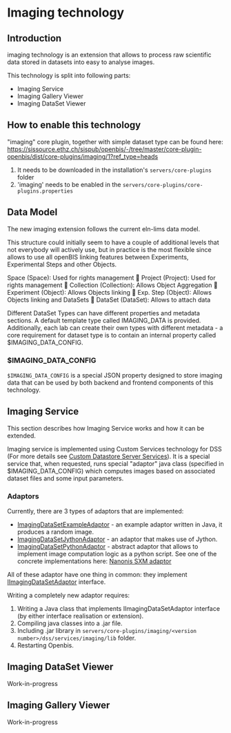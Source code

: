 Imaging technology
==================================

## Introduction

imaging technology is an extension that allows to process raw scientific data stored in datasets into easy to analyse images. 

This technology is split into following parts:
- Imaging Service
- Imaging Gallery Viewer
- Imaging DataSet Viewer


## How to enable this technology

"imaging" core plugin, together with simple dataset type can be found here: https://sissource.ethz.ch/sispub/openbis/-/tree/master/core-plugin-openbis/dist/core-plugins/imaging/1?ref_type=heads

1. It needs to be downloaded in the installation's `servers/core-plugins` folder
2. 'imaging' needs to be enabled in the `servers/core-plugins/core-plugins.properties` 


## Data Model

The new imaging extension follows the current eln-lims data model.

This structure could initially seem to have a couple of additional levels that not everybody will actively use, but in practice is the most flexible since allows to use all openBIS linking features between Experiments, Experimental Steps and other Objects.

Space (Space): Used for rights management
    Project (Project): Used for rights management
       Collection (Collection): Allows Object Aggregation
          Experiment (Object): Allows Objects linking
             Exp. Step (Object): Allows Objects linking and DataSets
                DataSet (DataSet): Allows to attach data

Different DataSet Types can have different properties and metadata sections. A default template type called IMAGING_DATA is provided. Additionally, each lab can create their own types with different metadata - a core requirement for dataset type is to contain an internal property called $IMAGING_DATA_CONFIG.

### $IMAGING_DATA_CONFIG

`$IMAGING_DATA_CONFIG` is a special JSON property designed to store imaging data that can be used by both backend and frontend components of this technology.


## Imaging Service
This section describes how Imaging Service works and how it can be extended.

Imaging service is implemented using Custom Services technology for DSS (For more details see [Custom Datastore Server Services](./dss-services.md)). It is a special service that, when requested, runs special "adaptor" java class (specified in $IMAGING_DATA_CONFIG) which computes images based on associated dataset files and some input parameters.

### Adaptors
Currently, there are 3 types of adaptors that are implemented:
- [ImagingDataSetExampleAdaptor](https://sissource.ethz.ch/sispub/openbis/-/blob/master/core-plugin-openbis/dist/core-plugins/imaging/1/dss/services/imaging/lib/premise-sources/source/java/ch/ethz/sis/openbis/generic/server/dss/plugins/imaging/adaptor/ImagingDataSetExampleAdaptor.java?ref_type=heads) - an example adaptor written in Java, it produces a random image.
- [ImagingDataSetJythonAdaptor](https://sissource.ethz.ch/sispub/openbis/-/blob/master/core-plugin-openbis/dist/core-plugins/imaging/1/dss/services/imaging/lib/premise-sources/source/java/ch/ethz/sis/openbis/generic/server/dss/plugins/imaging/adaptor/ImagingDataSetJythonAdaptor.java?ref_type=heads) - an adaptor that makes use of Jython.
- [ImagingDataSetPythonAdaptor](https://sissource.ethz.ch/sispub/openbis/-/blob/master/core-plugin-openbis/dist/core-plugins/imaging/1/dss/services/imaging/lib/premise-sources/source/java/ch/ethz/sis/openbis/generic/server/dss/plugins/imaging/adaptor/ImagingDataSetPythonAdaptor.java?ref_type=heads) - abstract adaptor that allows to implement image computation logic as a python script. See one of the concrete implementations here: [Nanonis SXM adaptor](https://sissource.ethz.ch/sispub/openbis/-/blob/master/core-plugin-openbis/dist/core-plugins/imaging/1/dss/services/imaging/lib/premise-sources/source/java/ch/ethz/sis/openbis/generic/server/dss/plugins/imaging/adaptor/NanonisSxmAdaptor.java?ref_type=heads)

All of these adaptor have one thing in common: they implement [IImagingDataSetAdaptor](https://sissource.ethz.ch/sispub/openbis/-/blob/master/core-plugin-openbis/dist/core-plugins/imaging/1/dss/services/imaging/lib/premise-sources/source/java/ch/ethz/sis/openbis/generic/server/dss/plugins/imaging/adaptor/IImagingDataSetAdaptor.java?ref_type=heads) interface.

Writing a completely new adaptor requires:
1. Writing a Java class that implements IImagingDataSetAdaptor interface (by either interface realisation or extension).
2. Compiling java classes into a .jar file.
3. Including .jar library in  `servers/core-plugins/imaging/<version number>/dss/services/imaging/lib` folder.
4. Restarting Openbis.


## Imaging DataSet Viewer
Work-in-progress

## Imaging Gallery Viewer
Work-in-progress





